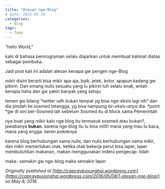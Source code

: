 ```yaml
---
title: "Alesan nge-Blog"
# date: 2016-05-18
categories:
  - Blog
tags:
  - fomo
---
```



“hello World,”

kalo di bahasa pemrograman selalu diajarkan untuk membuat kalimat diatas sebagai pembuka.

Jadi post kali ini adalah alesan kenapa gw pengen nge-Blog

mikir disini berarti bisa mikir apa aja, baik, jelek, kotor, apapun kadang gw pikirin. Dan emang nulis sesuatu yang lu pikirin tuh selalu enak, entah kenapa haha dan gw yakin banyak yang setuju

temen gw  bilang “twitter udh bukan tempat yg bisa nge-eksis lagi nih” dan dia pindah ke sosmed tetangga, yg bisa nampung *ke-eksis-anya* dia. *point *gw di sini ber-Sosmed lah sebelum Sosmed itu di block sama Pemerintah

oya buat yang mikir kalo nge blog itu termasuk sosmed atau bukan?, jawabanya **bukan.** karena nge blog itu lu bisa milih mana yang mau lu baca, mana yang engga. keren pokoknya

karena blog berhubungan sama nulis, dan nulis berhubungan sama mikir, dan mikir memerlukan otak, ketika otak bekerja perut bisa laper, laper membutuhkan makanan, makan menggunakan indera pengecap: lidah

maka- semakin gw nge-blog maka semakin laper

*Originally published at [http://capcaypuyunghai.wordpress.com](https://capcaypuyunghai.wordpress.com/2016/05/08/1-alesan-nge-blog/) on May 8, 2016.*
